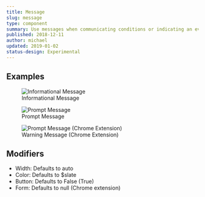 ```yaml
---
title: Message
slug: message
type: component
summary: Use messages when communicating conditions or indicating an event. Content can include authentication, information, confirmation, warnings, and error messages. It is important to specify which of these the content of the message falls under in order to choose the correct color. Small Text button can be added to single line messages except in the Chrome Extension Form.
published: 2018-12-11
author: michael
updated: 2019-01-02
status-design: Experimental
---
```


##  Examples

<figure>
    <img src="/static/images/message-info.png" alt="Informational Message">
    <figcaption>Informational Message</figcaption>
</figure>

<figure>
    <img src="/static/images/message-prompt.png" alt="Prompt Message">
    <figcaption>Prompt Message</figcaption>
</figure>

<figure>
    <img src="/static/images/message-warning-ce.png" alt="Prompt Message (Chrome Extension)">
    <figcaption>Warning Message (Chrome Extension)</figcaption>
</figure>

## Modifiers
* Width: Defaults to auto
* Color: Defaults to $slate
* Button: Defaults to False (True)
* Form: Defaults to null (Chrome extension)